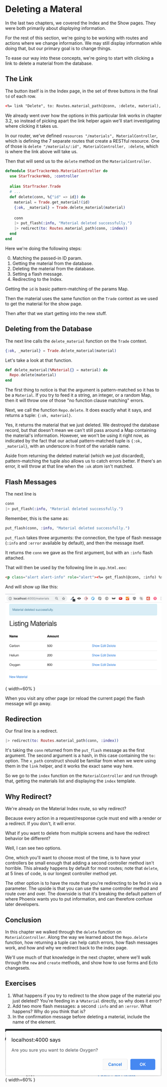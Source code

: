 # Deleting a Materal

In the last two chapters, we covered the Index and the Show pages.  They were both primarily about _displaying_ information.

For the rest of this section, we're going to be working with routes and actions where we change information.  We may still display information while doing that, but our primary goal is to change things.

To ease our way into these concepts, we're going to start with clicking a link to delete a material from the database.

## The Link

The button itself is in the Index page, in the set of three buttons in the final `td` of each row.

```html
<%= link "Delete", to: Routes.material_path(@conn, :delete, material), method: :delete, data: [confirm: "Are you sure?"] %>
```

We already went over how the options in this particular link works in chapter 3.2, so instead of picking apart the link helper again we'll start investigating where clicking it takes us.

In our router, we've defined `resources "/materials", MaterialController`, which is defining the 7 separate routes that create a RESTful resource.  One of those is `delete "/materials/:id", MaterialController, :delete`, which is where the link above will take us.

Then that will send us to the `delete` method on the `MaterialController`.

```elixir
defmodule StarTrackerWeb.MaterialController do
  use StarTrackerWeb, :controller

  alias StarTracker.Trade
  # ...
  def delete(conn, %{"id" => id}) do
    material = Trade.get_material!(id)
    {:ok, _material} = Trade.delete_material(material)

    conn
    |> put_flash(:info, "Material deleted successfully.")
    |> redirect(to: Routes.material_path(conn, :index))
  end
end
```

Here we're doing the following steps:

0. Matching the passed-in ID param.
1. Getting the material from the database.
2. Deleting the material from the database.
3. Setting a flash message.
4. Redirecting to the Index.

Getting the `id` is basic pattern-matching of the params Map.

Then the material uses the same function on the `Trade` context as we used to get the material for the show page.

Then after that we start getting into the new stuff.

## Deleting from the Database

The next line calls the `delete_material` function on the `Trade` context.

```elixir
{:ok, _material} = Trade.delete_material(material)
```

Let's take a look at that function.

```elixir
def delete_material(%Material{} = material) do
  Repo.delete(material)
end
```

The first thing to notice is that the argument is pattern-matched so it has to be a `Material`.  If you try to feed it a string, an integer, or a random Map, then it will throw one of those "no function clause matching" errors.

Next, we call the function `Repo.delete`.  It does exactly what it says, and returns a tuple: `{:ok, material}`.

Yes, it returns the material that we just deleted.  We destroyed the database record, but that doesn't mean we can't still pass around a Map containing the material's information.  However, we won't be using it right now, as indicated by the fact that our actual pattern-matched tuple is `{:ok, _material}`, with an underscore in front of the variable name.

Aside from returning the deleted material (which we just discarded), pattern-matching the tuple also allows us to catch errors better.  If there's an error, it will throw at that line when the `:ok` atom isn't matched.

## Flash Messages

The next line is

```elixir
conn
|> put_flash(:info, "Material deleted successfully.")
```

Remember, this is the same as:

```elixir
put_flash(conn, :info, "Material deleted successfully.")
```

`put_flash` takes three arguments: the connection, the type of flash message (`:info` and `:error` available by default), and then the message itself.

It returns the `conn` we gave as the first argument, but with an `:info` flash attached.

That will then be used by the following line in `app.html.eex`:

```html
<p class="alert alert-info" role="alert"><%= get_flash(@conn, :info) %></p>
```

And will show up like this:

![](../images/3.4/deleted-material-flash.png){ width=60% }

When you visit any other page (or reload the current page) the flash message will go away.

## Redirection

Our final line is a redirect.

```elixir
|> redirect(to: Routes.material_path(conn, :index))
```

It's taking the `conn` returned from the `put_flash` message as the first argument.  The second argument is a hash, in this case containing the `to:` option.  The `x_path` construct should be familiar from when we were using them in the `link` helper, and it works the exact same way here.

So we go to the `index` function on the `MaterialController` and run through that, getting the materials list and displaying the `index` template.

## Why Redirect?

We're already on the Material Index route, so why redirect?

Because every action in a request/response cycle must end with a render or a redirect.  If you don't, it will error.

What if you want to delete from multiple screens and have the redirect behavior be different?

Well, I can see two options.

One, which you'll want to choose most of the time, is to have your controllers be small enough that adding a second controller method isn't horrible.  This already happens by default for most routes; note that `delete`, at 5 lines of code, is our longest controller method yet.

The other option is to have the route that you're redirecting to be fed in via a parameter.  The upside is that you can use the same controller method and route over and over.  The downside is that it's breaking the default pattern of where Phoenix wants you to put information, and can therefore confuse later developers.

## Conclusion

In this chapter we walked through the `delete` function on `MaterialController`.  Along the way we learned about the `Repo.delete` function, how returning a tuple can help catch errors, how flash messages work, and how and why we redirect back to the index page.

We'll use much of that knowledge in the next chapter, where we'll walk through the `new` and `create` methods, and show how to use forms and Ecto changesets.

## Exercises

1. What happens if you try to redirect to the show page of the material you just deleted?  You're feeding in a `%Material` directly, so why does it error?
2. Add two more flash messages: a second `:info` and an `:error`.  What happens?  Why do you think that is?
3. In the confirmation message before deleting a material, include the name of the element.


![](../images/3.4/specific-confirmation.png){ width=60% }
